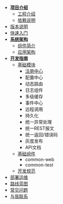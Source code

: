 * [**项目介绍**](framework/introduction/README.md)
    * [工程介绍](framework/introduction/PROJECT.md)
    * [依赖说明](framework/introduction/dependencies.md)
* [版本说明](framework/VERSONS.md)
* [快速入门](framework/QUICKSTART.md)
* [**系统架构**](framework/architecture/README.md)
  * [组件简介](framework/architecture/COMPONENT.md)
  * [应用架构](framework/architecture/APPLICATION.md)
* [**开发指南**](framework/develop/README.md)
    * [基础模块](framework/develop/STARTUP.md)
        * [注册中心](framework/develop/base/discovery.md)
        * 配置中心
        * 动态路由
        * 日志组件
        * 多级缓存
        * 事件中心
        * 远程调用
        * 持久化
        * 统一异常处理
        * 统一REST报文
        * 统一返回/错误码
        * 灰度发布
        * API文档
    * [基础组件](framework/develop/README.md)
        * common-web
        * common-test
    * [开发规范](framework/develop/standardized.md)
* [部署运维](framework/DEVOPS.md)
* [路线蓝图](framework/ROADMAP.md)
* [常见问题](framework/QUESTION.md)
* [与我联系](CONTACT.md)
